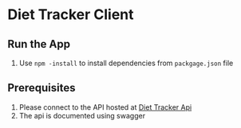 # Diet Tracker Client

## Run the App

1. Use `npm -install` to install dependencies from `packgage.json` file


## Prerequisites
1. Please connect to the API hosted at [Diet Tracker Api](https://diet-tracker-web-api.herokuapp.com/)
2. The api is documented using swagger 



